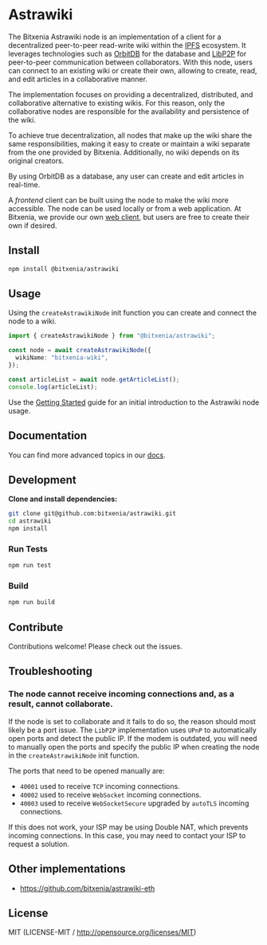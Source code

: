 # Astrawiki

The Bitxenia Astrawiki node is an implementation of a client for a decentralized peer-to-peer read-write wiki within the [IPFS](https://ipfs.tech) ecosystem. It leverages technologies such as [OrbitDB](https://github.com/orbitdb/orbitdb) for the database and [LibP2P](https://github.com/libp2p/js-libp2p) for peer-to-peer communication between collaborators. With this node, users can connect to an existing wiki or create their own, allowing to create, read, and edit articles in a collaborative manner.

The implementation focuses on providing a decentralized, distributed, and collaborative alternative to existing wikis. For this reason, only the collaborative nodes are responsible for the availability and persistence of the wiki.

To achieve true decentralization, all nodes that make up the wiki share the same responsibilities, making it easy to create or maintain a wiki separate from the one provided by Bitxenia. Additionally, no wiki depends on its original creators.

By using OrbitDB as a database, any user can create and edit articles in real-time.

A _frontend_ client can be built using the node to make the wiki more accessible. The node can be used locally or from a web application. At Bitxenia, we provide our own [web client](https://github.com/bitxenia/astrawiki-web), but users are free to create their own if desired.

## Install

```sh
npm install @bitxenia/astrawiki
```

## Usage

Using the `createAstrawikiNode` init function you can create and connect the node to a wiki.

```ts
import { createAstrawikiNode } from "@bitxenia/astrawiki";

const node = await createAstrawikiNode({
  wikiName: "bitxenia-wiki",
});

const articleList = await node.getArticleList();
console.log(articleList);
```

Use the [Getting Started](https://github.com/bitxenia/astrawiki/tree/main/docs/getting_started.md) guide for an initial introduction to the Astrawiki node usage.

## Documentation

You can find more advanced topics in our [docs](https://github.com/bitxenia/astrawiki/tree/main/docs).

## Development

**Clone and install dependencies:**

```sh
git clone git@github.com:bitxenia/astrawiki.git
cd astrawiki
npm install
```

### Run Tests

```sh
npm run test
```

### Build

```sh
npm run build
```

## Contribute

Contributions welcome! Please check out the issues.

## Troubleshooting

### The node cannot receive incoming connections and, as a result, cannot collaborate.

If the node is set to collaborate and it fails to do so, the reason should most likely be a port issue. The `LibP2P` implementation uses `UPnP` to automatically open ports and detect the public IP. If the modem is outdated, you will need to manually open the ports and specify the public IP when creating the node in the `createAstrawikiNode` init function.

The ports that need to be opened manually are:

- `40001` used to receive `TCP` incoming connections.
- `40002` used to receive `WebSocket` incoming connections.
- `40003` used to receive `WebSocketSecure` upgraded by `autoTLS` incoming connections.

If this does not work, your ISP may be using Double NAT, which prevents incoming connections. In this case, you may need to contact your ISP to request a solution.

## Other implementations

- https://github.com/bitxenia/astrawiki-eth

## License

MIT (LICENSE-MIT / http://opensource.org/licenses/MIT)
